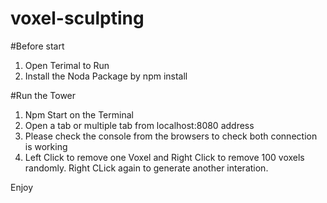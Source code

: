 # voxel-sculpting

#Before start
1. Open Terimal to Run
2. Install the Noda Package by npm install

#Run the Tower
1. Npm Start on the Terminal
2. Open a tab or multiple tab from localhost:8080 address
3. Please check the console from the browsers to check both connection is working
4. Left Click to remove one Voxel and Right Click to remove 100 voxels randomly. Right CLick again to generate another interation.


Enjoy
